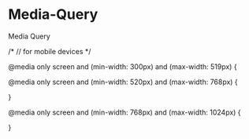 # Media-Query
Media Query


/* // for mobile devices */

@media only screen and (min-width: 300px) and (max-width: 519px) {
 

@media only screen and (min-width: 520px) and (max-width: 768px) {
  
}

@media only screen and (min-width: 768px) and (max-width: 1024px) {
  
}

